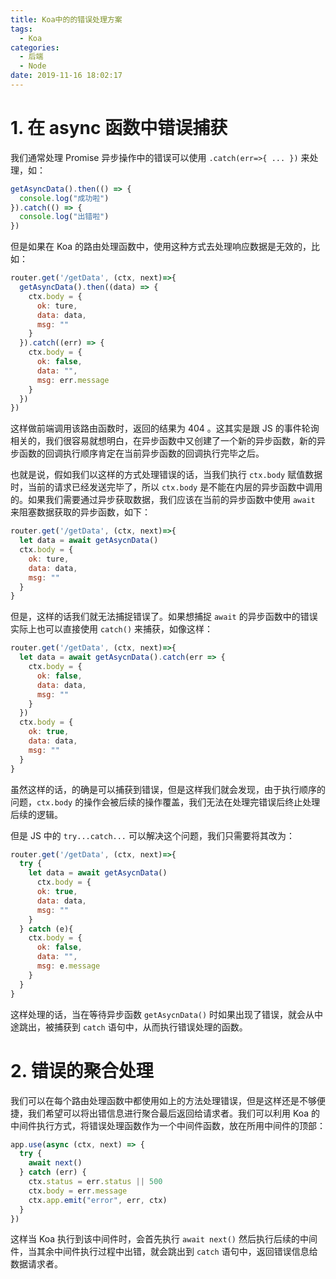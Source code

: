 ```yaml
---
title: Koa中的的错误处理方案
tags:
  - Koa
categories:
  - 后端
  - Node
date: 2019-11-16 18:02:17
---
```


# 1. 在 async 函数中错误捕获

我们通常处理 Promise 异步操作中的错误可以使用 `.catch(err=>{ ... })` 来处理，如：

```js
getAsyncData().then(() => {
  console.log("成功啦")
}).catch(() => {
  console.log("出错啦")
})
```

但是如果在 Koa 的路由处理函数中，使用这种方式去处理响应数据是无效的，比如：

```js
router.get('/getData', (ctx, next)=>{
  getAsyncData().then((data) => {
    ctx.body = {
      ok: ture,
      data: data,
      msg: ""
    }
  }).catch((err) => {
    ctx.body = {
      ok: false,
      data: "",
      msg: err.message
    }
  })
})
```

这样做前端调用该路由函数时，返回的结果为 404 。这其实是跟 JS 的事件轮询相关的，我们很容易就想明白，在异步函数中又创建了一个新的异步函数，新的异步函数的回调执行顺序肯定在当前异步函数的回调执行完毕之后。

也就是说，假如我们以这样的方式处理错误的话，当我们执行 `ctx.body` 赋值数据时，当前的请求已经发送完毕了，所以 `ctx.body` 是不能在内层的异步函数中调用的。如果我们需要通过异步获取数据，我们应该在当前的异步函数中使用 `await` 来阻塞数据获取的异步函数，如下：

```js
router.get('/getData', (ctx, next)=>{
  let data = await getAsycnData()
  ctx.body = {
    ok: ture,
    data: data,
    msg: ""
  }
}
```

但是，这样的话我们就无法捕捉错误了。如果想捕捉 `await` 的异步函数中的错误实际上也可以直接使用 `catch()` 来捕获，如像这样：

```js
router.get('/getData', (ctx, next)=>{
  let data = await getAsycnData().catch(err => {
    ctx.body = {
      ok: false,
      data: data,
      msg: ""
    }
  })
  ctx.body = {
    ok: true,
    data: data,
    msg: ""
  }
}
```

虽然这样的话，的确是可以捕获到错误，但是这样我们就会发现，由于执行顺序的问题，`ctx.body` 的操作会被后续的操作覆盖，我们无法在处理完错误后终止处理后续的逻辑。

但是 JS 中的 `try...catch...` 可以解决这个问题，我们只需要将其改为：

```js
router.get('/getData', (ctx, next)=>{
  try {
    let data = await getAsycnData()
      ctx.body = {
      ok: true,
      data: data,
      msg: ""
    }
  } catch (e){
    ctx.body = {
      ok: false,
      data: "",
      msg: e.message
    }
  }
}
```

这样处理的话，当在等待异步函数 `getAsycnData()` 时如果出现了错误，就会从中途跳出，被捕获到 `catch` 语句中，从而执行错误处理的函数。

# 2. 错误的聚合处理

我们可以在每个路由处理函数中都使用如上的方法处理错误，但是这样还是不够便捷，我们希望可以将出错信息进行聚合最后返回给请求者。我们可以利用 Koa 的中间件执行方式，将错误处理函数作为一个中间件函数，放在所用中间件的顶部：

```js
app.use(async (ctx, next) => {
  try {
    await next()
  } catch (err) {
    ctx.status = err.status || 500
    ctx.body = err.message
    ctx.app.emit("error", err, ctx)
  }
})
```

这样当 Koa 执行到该中间件时，会首先执行 `await next()` 然后执行后续的中间件，当其余中间件执行过程中出错，就会跳出到 `catch` 语句中，返回错误信息给数据请求者。